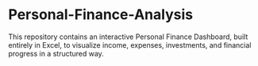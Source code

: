 # Personal-Finance-Analysis
This repository contains an interactive Personal Finance Dashboard, built entirely in Excel, to visualize income, expenses, investments, and financial progress in a structured way.
